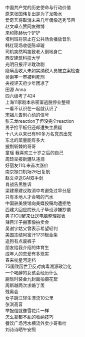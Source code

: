 中国共产党的历史使命与行动价值  
原来张国伟复出是为了龙吸水  
爱奇艺将取消未来几年偶像选秀节目  
赵文卓点赞网友微博  
来和陈赫玩个铲铲  
塔利班将禁止在公共场合播放音乐  
韩红现场收徒陈卓璇  
司机突然鸣笛致老人倒地身亡  
西安建筑科技大学  
光明日报评论耽改剧  
隐瞒高收入未如实纳税人员被立案检查  
吴谢宇一审被判死刑  
央视评天府少年团凉了  
田源 Anna  
四六级考了424  
上海11家剧本杀密室逃脱停业整顿  
一看不认识在一起就认识了  
宋祖儿告别心动的信号  
张云龙reaction了但没完全reaction  
男子捡平板归还却遭失主质疑  
十八大以来已有90多万名党员出党  
东北的菜量能有多大  
披荆斩棘的哥哥  
童瑶 我喜欢三十岁之后的自己  
周琦举报新疆队违规  
好丽友11年来首次涨价  
南京禄口机场26日复航  
赵文卓送GAI双手剑  
肖战告黑胜诉  
梁建章建议取消中考避免过早分层  
只有本地人才会喝的汽水  
中国驻美使馆向美媒投稿均遭拒绝  
西建大回应院长儿子毕设涉嫌抄袭  
男子ICU醒来让送电脑整理报表  
辣目洋子搬家像拍卖会  
吴谢宇姑父曾表示希望轻判  
美国冻结阿富汗1731根金条  
追狗有点废裤子  
朋友给我介绍的体育生  
成年人的恋爱有多现实  
春来枕星河定档  
75国致函世卫反对病毒溯源政治化  
一个喝醉的女孩会经历什么  
鹿晗时装金九封面拍摄花絮  
周斯越两次求婚丁羡  
残奥会  
女子跳江轻生漂流10公里  
张淇高音  
举报信就像雪花片一样  
怎么拿都不乱的收纳技巧  
餐饮广场污水横流外卖小哥看吐  
刘诗诗晒午安照  
